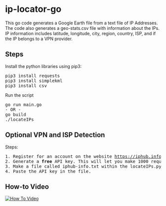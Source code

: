 # ip-locator-go
This go code generates a Google Earth file from a text file of IP Addresses. The code also generates a geo-stats.csv file with information about the IPs. 
IP information includes latitude, longitude, city, region, country, ISP, and if the IP belongs to a VPN provider. 

## Steps
Install the python libraries using pip3:
<pre>
pip3 install requests
pip3 install simplekml
pip3 install csv
</pre>

Run the script

<pre>
go run main.go
- OR - 
go build
./locateIPs
</pre>

## Optional VPN and ISP Detection

Steps:
<pre>
1. Register for an account on the website <a href="https://iphub.info/">https://iphub.info/</a>.
2. Generate a <b>free</b> API key. This will let you make 1000 requests a day.
3. Make a file called iphub-info.txt within the locateIPs.py directory.
4. Paste the API key in the file.
</pre>

## How-to Video
[![How To Video](https://img.youtube.com/vi/IEl-kBQvutU/0.jpg)](https://www.youtube.com/watch?v=IEl-kBQvutU)
